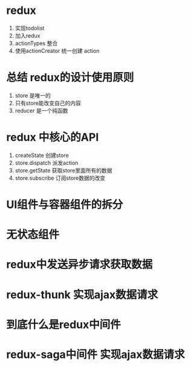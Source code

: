 # redux
1. 实现todolist
2. 加入redux
3. actionTypes 整合
4. 使用actionCreator 统一创建 action

# 总结 redux的设计使用原则
1. store 是唯一的
2. 只有store能改变自己的内容
2. reducer 是一个纯函数

# redux 中核心的API
1. createState 创建store
2. store.dispatch 派发action
3. store.getState 获取store里面所有的数据
4. store.subscribe  订阅store数据的改变

# UI组件与容器组件的拆分

# 无状态组件

# redux中发送异步请求获取数据

# redux-thunk 实现ajax数据请求

# 到底什么是redux中间件

# redux-saga中间件 实现ajax数据请求
